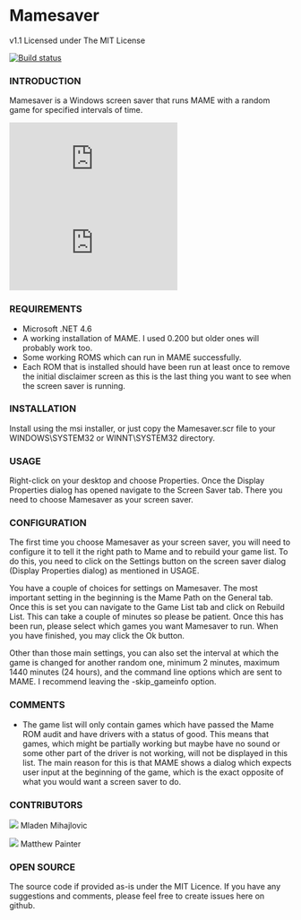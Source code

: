 # Mamesaver

v1.1
Licensed under The MIT License

[![Build status](https://ci.appveyor.com/api/projects/status/2b8n7te1bq8rf1pp?svg=true)](https://ci.appveyor.com/project/mmihajlovic/mamesaver)

### INTRODUCTION

Mamesaver is a Windows screen saver that runs MAME with a random game for specified intervals of time.

![General Settings](http://sourceforge.net/dbimage.php?id=121992) ![Game List](http://sourceforge.net/dbimage.php?id=121994)


### REQUIREMENTS
* Microsoft .NET 4.6
* A working installation of MAME. I used 0.200 but older ones will probably work too.
* Some working ROMS which can run in MAME successfully.
* Each ROM that is installed should have been run at least once to remove the initial disclaimer screen as this is the last thing you want to see when the screen saver is running.

### INSTALLATION
Install using the msi installer, or just copy the Mamesaver.scr file to your WINDOWS\SYSTEM32 or WINNT\SYSTEM32 directory.

### USAGE

Right-click on your desktop and choose Properties. Once the Display Properties dialog has opened navigate to the Screen Saver tab. There you need to choose Mamesaver as your screen saver.

### CONFIGURATION

The first time you choose Mamesaver as your screen saver, you will need to configure it to tell it the right path to Mame and to rebuild your game list. To do this, you need to click on the Settings button on the screen saver dialog (Display Properties dialog) as mentioned in USAGE.

You have a couple of choices for settings on Mamesaver. The most important setting in the beginning is the Mame Path on the General tab. Once this is set you can navigate to the Game List tab and click on Rebuild List. This can take a couple of minutes so please be patient. Once this has been run, please select which games you want Mamesaver to run. When you have finished, you may click the Ok button.

Other than those main settings, you can also set the interval at which the game is changed for another random one, minimum 2 minutes, maximum 1440 minutes (24 hours), and the command line options which are sent to MAME. I recommend leaving the -skip_gameinfo option.

### COMMENTS

* The game list will only contain games which have passed the Mame ROM audit and have drivers with a status of good. This means that games, which might be partially working but maybe have no sound or some other part of the driver is not working, will not be displayed in this list. The main reason for this is that MAME shows a dialog which expects user input at the beginning of the game, which is the exact opposite of what you would want a screen saver to do.

### CONTRIBUTORS
![](https://avatars2.githubusercontent.com/u/229311?s=44&v=4) Mladen Mihajlovic

![](https://avatars2.githubusercontent.com/u/1732347?s=44&v=4) Matthew Painter

### OPEN SOURCE
The source code if provided as-is under the MIT Licence. If you have any suggestions and comments, please feel free to create issues here on github.
